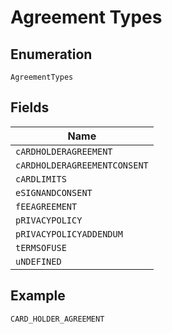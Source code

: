 
# Agreement Types

## Enumeration

`AgreementTypes`

## Fields

| Name |
|  --- |
| `cARDHOLDERAGREEMENT` |
| `cARDHOLDERAGREEMENTCONSENT` |
| `cARDLIMITS` |
| `eSIGNANDCONSENT` |
| `fEEAGREEMENT` |
| `pRIVACYPOLICY` |
| `pRIVACYPOLICYADDENDUM` |
| `tERMSOFUSE` |
| `uNDEFINED` |

## Example

```
CARD_HOLDER_AGREEMENT
```

